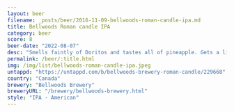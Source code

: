 ```yaml
---
layout: beer
filename: _posts/beer/2016-11-09-bellwoods-roman-candle-ipa.md
title: Bellwoods Roman candle IPA
category: beer
score: 8
beer-date: "2022-08-07"
desc: "Smells faintly of Doritos and tastes all of pineapple. Gets a little acrid as it warms"
permalink: /beer/:title.html
img: /img/list/bellwoods-roman-candle-ipa.jpeg
untappd: "https://untappd.com/b/bellwoods-brewery-roman-candle/229668"
country: "Canada"
brewery: "Bellwoods Brewery"
breweryURL: "/brewery/bellwoods-brewery.html"
style: "IPA - American"
---
```

